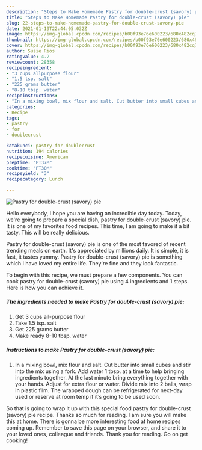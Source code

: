 ```yaml
---
description: "Steps to Make Homemade Pastry for double-crust (savory) pie"
title: "Steps to Make Homemade Pastry for double-crust (savory) pie"
slug: 22-steps-to-make-homemade-pastry-for-double-crust-savory-pie
date: 2021-01-19T22:44:05.032Z
image: https://img-global.cpcdn.com/recipes/b00f93e76e600223/680x482cq70/pastry-for-double-crust-savory-pie-recipe-main-photo.jpg
thumbnail: https://img-global.cpcdn.com/recipes/b00f93e76e600223/680x482cq70/pastry-for-double-crust-savory-pie-recipe-main-photo.jpg
cover: https://img-global.cpcdn.com/recipes/b00f93e76e600223/680x482cq70/pastry-for-double-crust-savory-pie-recipe-main-photo.jpg
author: Susie Rios
ratingvalue: 4.2
reviewcount: 28358
recipeingredient:
- "3 cups allpurpose flour"
- "1.5 tsp. salt"
- "225 grams butter"
- "8-10 tbsp. water"
recipeinstructions:
- "In a mixing bowl, mix flour and salt. Cut butter into small cubes and stir into the mix using a fork. Add water 1 tbsp. at a time to help bringing ingredients together. At the last minute bring everything together with your hands. Adjust for extra flour or water. Divide mix into 2 balls, wrap in plastic film. The wrapped dough can be refrigerated for next-day used or reserve at room temp if it’s going to be used soon."
categories:
- Recipe
tags:
- pastry
- for
- doublecrust

katakunci: pastry for doublecrust 
nutrition: 194 calories
recipecuisine: American
preptime: "PT37M"
cooktime: "PT30M"
recipeyield: "3"
recipecategory: Lunch

---
```



![Pastry for double-crust (savory) pie](https://img-global.cpcdn.com/recipes/b00f93e76e600223/680x482cq70/pastry-for-double-crust-savory-pie-recipe-main-photo.jpg)

Hello everybody, I hope you are having an incredible day today. Today, we're going to prepare a special dish, pastry for double-crust (savory) pie. It is one of my favorites food recipes. This time, I am going to make it a bit tasty. This will be really delicious.

Pastry for double-crust (savory) pie is one of the most favored of recent trending meals on earth. It's appreciated by millions daily. It is simple, it is fast, it tastes yummy. Pastry for double-crust (savory) pie is something which I have loved my entire life. They're fine and they look fantastic.




To begin with this recipe, we must prepare a few components. You can cook pastry for double-crust (savory) pie using 4 ingredients and 1 steps. Here is how you can achieve it.

<!--inarticleads1-->

##### The ingredients needed to make Pastry for double-crust (savory) pie:

1. Get 3 cups all-purpose flour
1. Take 1.5 tsp. salt
1. Get 225 grams butter
1. Make ready 8-10 tbsp. water




<!--inarticleads2-->

##### Instructions to make Pastry for double-crust (savory) pie:

1. In a mixing bowl, mix flour and salt. Cut butter into small cubes and stir into the mix using a fork. Add water 1 tbsp. at a time to help bringing ingredients together. At the last minute bring everything together with your hands. Adjust for extra flour or water. Divide mix into 2 balls, wrap in plastic film. The wrapped dough can be refrigerated for next-day used or reserve at room temp if it’s going to be used soon.




So that is going to wrap it up with this special food pastry for double-crust (savory) pie recipe. Thanks so much for reading. I am sure you will make this at home. There is gonna be more interesting food at home recipes coming up. Remember to save this page on your browser, and share it to your loved ones, colleague and friends. Thank you for reading. Go on get cooking!
